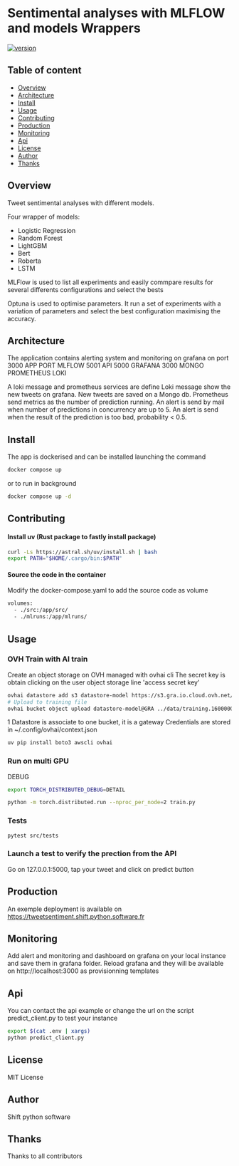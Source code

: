 # Sentimental analyses with MLFLOW and models Wrappers

[![version](https://img.shields.io/badge/version-1.0.0-green.svg)](https://semver.org)

## Table of content
- [Overview](#overview)
- [Architecture](#architecture)
- [Install](#install)
- [Usage](#usage)
- [Contributing](#contributing)
- [Production](#production)
- [Monitoring](#monitoring)
- [Api](#api)
- [License](#license)
- [Author](#author)
- [Thanks](#thanks)

## Overview

Tweet sentimental analyses with different models.

Four wrapper of models:
 - Logistic Regression
 - Random Forest
 - LightGBM
 - Bert 
 - Roberta 
 - LSTM

MLFlow is used to list all experiments and easily commpare results for several differents configurations and select the bests

Optuna is used to optimise parameters. It run a set of experiments with a variation of parameters and select the best configuration
maximising the accuracy.

## Architecture
The application contains alerting system and monitoring on grafana on port 3000
APP      PORT
MLFLOW   5001
API      5000
GRAFANA  3000
MONGO
PROMETHEUS 
LOKI

A loki message and prometheus services are define 
Loki message show the new tweets on grafana. New tweets are saved on a Mongo db.
Prometheus send metrics as the number of prediction running.
An alert is send by mail when number of predictions in concurrency are up to 5.
An alert is send when the result of the prediction is too bad, probability < 0.5.


## Install

The app is dockerised and can be installed launching the command
```bash
docker compose up 
```
or to run in background
```bash
docker compose up -d 
```


## Contributing  
#### Install uv (Rust package to fastly install package)
```bash
curl -Ls https://astral.sh/uv/install.sh | bash
export PATH="$HOME/.cargo/bin:$PATH"
```
#### Source the code in the container
Modify the docker-compose.yaml to add the source code as volume
```bash
volumes:
  - ./src:/app/src/
  - ./mlruns:/app/mlruns/
```

## Usage

### OVH Train with AI train 
Create an object storage on OVH managed with ovhai cli
The secret key is obtain clicking on the user object storage line 'access secret key'
```bash
ovhai datastore add s3 datastore-model https://s3.gra.io.cloud.ovh.net/ gra <acces_key> <secret_key> --store-credentials-locally
# Upload to training file
ovhai bucket object upload datastore-model@GRA ../data/training.1600000.processed.noemoticon.csv  --object-name training.1600000.processed.noemoticon.csv
```
1 Datastore is associate to one bucket, it is a gateway
Credentials are stored in ~/.config/ovhai/context.json

```bash
uv pip install boto3 awscli ovhai
```

### Run on multi GPU
DEBUG
```bash
export TORCH_DISTRIBUTED_DEBUG=DETAIL
```
```bash
python -m torch.distributed.run --nproc_per_node=2 train.py
```

### Tests
```bash
pytest src/tests
```

### Launch a test to verify the prection from the API
Go on 127.0.0.1:5000, tap your tweet and click on predict button


## Production
An exemple deployment is available on https://tweetsentiment.shift.python.software.fr

## Monitoring
Add alert and monitoring and dashboard on grafana on your local instance
and save them in grafana folder. 
Reload grafana and they will be available on http://localhost:3000 as provisionning templates

## Api
You can contact the api example 
or change the url on the script predict_client.py to test your instance
```bash
export $(cat .env | xargs)
python predict_client.py 
```
## License

MIT License

## Author
Shift python software

## Thanks
Thanks to all contributors
